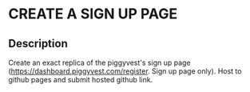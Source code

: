 # CREATE A SIGN UP PAGE

## Description

Create an exact replica of the piggyvest's sign up page (https://dashboard.piggyvest.com/register. Sign up page only). 
Host to github pages and submit hosted github link. 